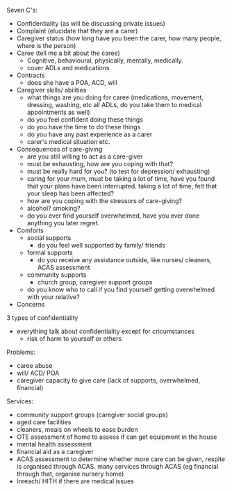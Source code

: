 Seven C's:
- Confidentiality (as will be discussing private issues)
- Complaint (elucidate that they are a carer)
- Caregiver status (how long have you been the carer, how many people, where is the person)
- Caree (tell me a bit about the caree)
    + Cognitive, behavioural, physically, mentally, medically. 
    + cover ADLs and medications
- Contracts
    + does she have a POA, ACD, will
- Caregiver skills/ abilities
    + what things are you doing for caree (medications, movement, dressing, washing, etc all ADLs, do you take them to medical appointments as well)
    + do you feel confident doing these things
    + do you have the time to do these things
    + do you have any past experience as a carer
    + carer's medical situation etc.
- Consequences of care-giving
    + are you still willing to act as a care-giver
    + must be exhausting, how are you coping with that?
    + must be really hard for you? (to test for depression/ exhausting)
    + caring for your mum, must be taking a lot of time, have you found that your plans have been interrupted. taking a lot of time, felt that your sleep has been affected?
    + how are you coping with the stressors of care-giving?
    + alcohol? smoking?
    + do you ever find yourself overwhelmed, have you ever done anything you later regret.
- Comforts
    + social supports   
        * do you feel well supported by family/ friends
    + formal supports
        * do you receive any assistance outside, like nurses/ cleaners, ACAS assessment
    + community supports
        * church group, caregiver support groups
    + do you know who to call if you find yourself getting overwhelmed with your relative?
- Concerns


3 types of confidentiality
- everything talk about confidentiality except for cricumstances
    + risk of harm to yourself or others

Problems:
- caree abuse
- will/ ACD/ POA
- caregiver capacity to give care (lack of supports, overwhelmed, financial)

Services:
- community support groups (caregiver social groups)
- aged care facilities
- cleaners, meals on wheels to ease burden
- OTE assessment of home to assess if can get equipment in the house
- mental health assessment
- financial aid as a caregiver
- ACAS assessment to determine whether more care can be given, respite is organised through ACAS. many services through ACAS (eg financial through that, organise nursery home)
- Inreach/ HITH if there are medical issues